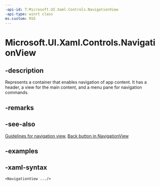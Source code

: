 ```yaml
---
-api-id: T:Microsoft.UI.Xaml.Controls.NavigationView
-api-type: winrt class
ms.custom: RS5
---
```

<!-- Class syntax.
public class NavigationView : ContentControl, ContentControl
-->

# Microsoft.UI.Xaml.Controls.NavigationView


## -description

Represents a container that enables navigation of app content. It has a header, a view for the main content, and a menu pane for navigation commands.


## -remarks


## -see-also
[Guidelines for navigation view](https://docs.microsoft.com/en-us/windows/uwp/controls-and-patterns/navigationview), [Back button in NavigationView](https://docs.microsoft.com/windows/uwp/design/basics/navigation-history-and-backwards-navigation)


## -examples


## -xaml-syntax

```xaml
<NavigationView .../>
```


